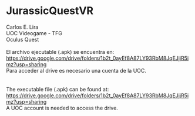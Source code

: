 # JurassicQuestVR
Carlos E. Lira<br/>
UOC Videogame - TFG<br/>
Oculus Quest <br/>
<br/>
El archivo ejecutable (.apk) se encuentra en: <br/>
<a>https://drive.google.com/drive/folders/1b2t_0ayEf8A87LY93RbM8JqEJjjR5imz?usp=sharing</a><br/>
Para acceder al drive es necesario una cuenta de la UOC.<br/>
<br/>
<br/>
The executable file (.apk) can be found at: <br/>
<a>https://drive.google.com/drive/folders/1b2t_0ayEf8A87LY93RbM8JqEJjjR5imz?usp=sharing</a><br/>
A UOC account is needed to access the drive.<br/>


